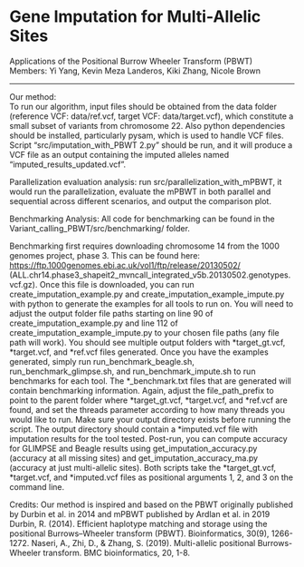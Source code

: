 # Gene Imputation for Multi-Allelic Sites
Applications of the Positional Burrow Wheeler Transform (PBWT)   
Members: Yi Yang, Kevin Meza Landeros, Kiki Zhang, Nicole Brown

-----

Our method:  
To run our algorithm, input files should be obtained from the data folder (reference VCF: data/ref.vcf, target VCF: data/target.vcf), which constitute a small subset of variants from chromosome 22. Also python dependencies should be installed, particularly pysam, which is used to handle VCF files. Script “src/imputation_with_PBWT 2.py” should be run, and it will produce a VCF file as an output containing the imputed alleles named “imputed_results_updated.vcf”.

Parallelization evaluation analysis: run src/parallelization_with_mPBWT, it would run the parallelization, evaluate the mPBWT in both parallel and sequential across different scenarios, and output the comparison plot. 

Benchmarking Analysis: All code for benchmarking can be found in the Variant_calling_PBWT/src/benchmarking/ folder.

Benchmarking first requires downloading chromosome 14 from the 1000 genomes project, phase 3. This can be found here: https://ftp.1000genomes.ebi.ac.uk/vol1/ftp/release/20130502/ (ALL.chr14.phase3_shapeit2_mvncall_integrated_v5b.20130502.genotypes.vcf.gz).
Once this file is downloaded, you can run create_imputation_example.py and create_imputation_example_impute.py with python to generate the examples for all tools to run on. You will need to adjust the output folder file paths starting on line 90 of create_imputation_example.py and line 112 of create_imputation_example_impute.py to your chosen file paths (any file path will work). You should see multiple output folders with  *target_gt.vcf, *target.vcf, and *ref.vcf files generated.
Once you have the examples generated, simply run run_benchmark_beagle.sh, run_benchmark_glimpse.sh, and run_benchmark_impute.sh to run benchmarks for each tool. The *_benchmark.txt files that are generated will contain benchmarking information. Again, adjust the file_path_prefix to point to the parent folder where  *target_gt.vcf, *target.vcf, and *ref.vcf are found, and set the threads parameter according to how many threads you would like to run. Make sure your output directory exists before running the script. The output directory should contain a *imputed.vcf file with imputation results for the tool tested.
Post-run, you can compute accuracy for GLIMPSE and Beagle results using get_imputation_accuracy.py (accuracy at all missing sites) and get_imputation_accuracy_ma.py (accuracy at just multi-allelic sites). Both scripts take the *target_gt.vcf, *target.vcf, and *imputed.vcf files as positional arguments 1, 2, and 3 on the command line.

Credits: 
Our method is inspired and based on the PBWT originally published by Durbin et al. in 2014 and mPBWT published by Ardlan et al. in 2019
Durbin, R. (2014). Efficient haplotype matching and storage using the positional Burrows–Wheeler transform (PBWT). Bioinformatics, 30(9), 1266-1272.
Naseri, A., Zhi, D., & Zhang, S. (2019). Multi-allelic positional Burrows-Wheeler transform. BMC bioinformatics, 20, 1-8.
